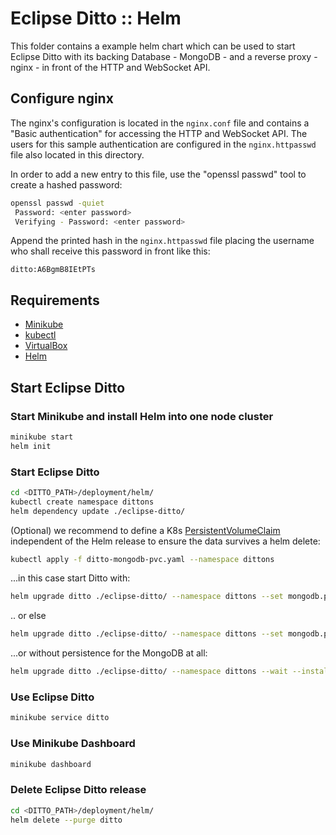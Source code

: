 # Eclipse Ditto :: Helm

This folder contains a example helm chart which can be used to start Eclipse Ditto
with its backing Database - MongoDB - and a reverse proxy - nginx - in front of the HTTP and WebSocket API.

## Configure nginx

The nginx's configuration is located in the `nginx.conf` file and contains a "Basic authentication"
for accessing the HTTP and WebSocket API. The users for this sample authentication are configured
in the `nginx.httpasswd` file also located in this directory.

In order to add a new entry to this file, use the "openssl passwd" tool to create a hashed password:

```bash
openssl passwd -quiet
 Password: <enter password>
 Verifying - Password: <enter password>
```

Append the printed hash in the `nginx.httpasswd` file placing the username who shall receive this
password in front like this:

```text
ditto:A6BgmB8IEtPTs
```

## Requirements

- [Minikube](https://github.com/kubernetes/minikube/)
- [kubectl](https://kubernetes.io/docs/tasks/kubectl/install/)
- [VirtualBox](https://www.virtualbox.org/wiki/Downloads)
- [Helm](https://docs.helm.sh/using_helm/#installing-helm)

## Start Eclipse Ditto

### Start Minikube and install Helm into one node cluster

```bash
minikube start
helm init
```

### Start Eclipse Ditto

```bash
cd <DITTO_PATH>/deployment/helm/
kubectl create namespace dittons
helm dependency update ./eclipse-ditto/
```

(Optional) we recommend to define a K8s [PersistentVolumeClaim](https://kubernetes.io/docs/concepts/storage/persistent-volumes/) independent of the Helm release to ensure the data survives a helm delete:

```bash
kubectl apply -f ditto-mongodb-pvc.yaml --namespace dittons
```

...in this case start Ditto with:

```bash
helm upgrade ditto ./eclipse-ditto/ --namespace dittons --set mongodb.persistence.enabled=true,mongodb.persistence.existingClaim=ditto-pvc --wait --install
```

.. or else

```bash
helm upgrade ditto ./eclipse-ditto/ --namespace dittons --set mongodb.persistence.enabled=true --wait --install
```

...or without persistence for the MongoDB at all:

```bash
helm upgrade ditto ./eclipse-ditto/ --namespace dittons --wait --install
```

### Use Eclipse Ditto

```bash
minikube service ditto
```

### Use Minikube Dashboard

```bash
minikube dashboard
```

### Delete Eclipse Ditto release

```bash
cd <DITTO_PATH>/deployment/helm/
helm delete --purge ditto
```
